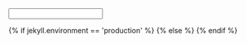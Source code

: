 <div id="chat-container" class="hidden speech-bubble">
    <input type="text" id="chat-input" maxlength="40" autocomplete="nope" />
    <div id="hidden-div"></div>
    <div id="messages"></div>
</div>

<script type="module" src="https://cdn.skypack.dev/emoji-picker-element"></script>
<script src="https://cdn.socket.io/4.5.4/socket.io.min.js"></script>

{% if jekyll.environment == 'production' %}
    <script src="/assets/js/concatenated.min.js?v={{ site.version }}"></script>
{% else %}
    <script src="/assets/js/navigation.js?v={{ site.version }}"></script>
    <script src="/assets/js/bg-switch.js?v={{ site.version }}"></script>
    <script src="/assets/js/animations.js?v={{ site.version }}"></script>
    <script src="/assets/js/emoji-funtime.js?v={{ site.version }}"></script>
    <script src="/assets/js/image-lazyloader.js?v={{ site.version }}"></script>
{% endif %}